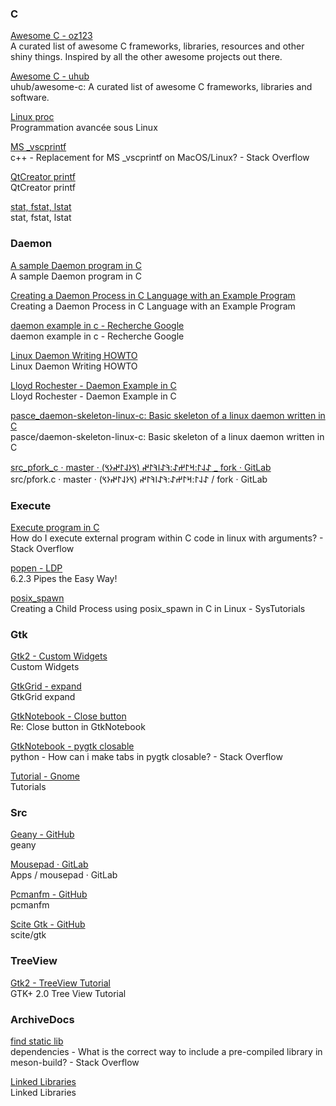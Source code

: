 ### C

[Awesome C - oz123](https://github.com/oz123/awesome-c)\
A curated list of awesome C frameworks, libraries, resources and other shiny things. Inspired by all the other awesome projects out there.

[Awesome C - uhub](https://github.com/uhub/awesome-c)\
uhub/awesome-c: A curated list of awesome C frameworks, libraries and software.

[Linux proc](https://mtodorovic.developpez.com/linux/programmation-avancee/?page=page_7)\
Programmation avancée sous Linux

[MS _vscprintf](https://stackoverflow.com/questions/4785381/replacement-for-ms-vscprintf-on-macos-linux)\
c++ - Replacement for MS _vscprintf on MacOS/Linux? - Stack Overflow

[QtCreator printf](https://chowdera.com/2020/12/20201208210320326z.html)\
QtCreator printf

[stat, fstat, lstat](http://manpages.ubuntu.com/manpages/trusty/fr/man2/stat.2.html)\
stat, fstat, lstat

### Daemon

[A sample Daemon program in C ](https://gist.github.com/copyninja/1033862)\
A sample Daemon program in C 

[Creating a Daemon Process in C Language with an Example Program ](https://www.thegeekstuff.com/2012/02/c-daemon-process/)\
Creating a Daemon Process in C Language with an Example Program 

[daemon example in c - Recherche Google ](https://www.google.com/search?channel=fs&client=ubuntu&q=daemon+example+in+c)\
daemon example in c - Recherche Google 

[Linux Daemon Writing HOWTO ](http://netzmafia.de/skripten/unix/linux-daemon-howto.html)\
Linux Daemon Writing HOWTO 

[Lloyd Rochester - Daemon Example in C ](https://lloydrochester.com/post/c/unix-daemon-example/)\
Lloyd Rochester - Daemon Example in C 

[pasce_daemon-skeleton-linux-c: Basic skeleton of a linux daemon written in C ](https://github.com/pasce/daemon-skeleton-linux-c)\
pasce/daemon-skeleton-linux-c: Basic skeleton of a linux daemon written in C 

[src_pfork_c · master · 𐰀𐰞𐰃:𐰺𐰃𐰔𐰀:𐰚𐰀𐰾𐰚𐰃𐰤 (𐰽𐰆𐰞𐰃𐰤𐰆𐰽) _ fork · GitLab ](https://gitlab.com/sulincix/fork/-/blob/master/src/pfork.c)\
src/pfork.c · master · 𐰀𐰞𐰃:𐰺𐰃𐰔𐰀:𐰚𐰀𐰾𐰚𐰃𐰤 (𐰽𐰆𐰞𐰃𐰤𐰆𐰽) / fork · GitLab 

### Execute

[Execute program in C](https://stackoverflow.com/questions/5237482/how-do-i-execute-external-program-within-c-code-in-linux-with-arguments)\
How do I execute external program within C code in linux with arguments? - Stack Overflow

[popen - LDP](https://tldp.org/LDP/lpg/node12.html)\
6.2.3 Pipes the Easy Way!

[posix_spawn](https://www.systutorials.com/a-posix_spawn-example-in-c-to-create-child-process-on-linux/)\
Creating a Child Process using posix_spawn in C in Linux - SysTutorials 

### Gtk

[Gtk2 - Custom Widgets](https://www.cc.gatech.edu/data_files/public/doc/gtk/tutorial/gtk_tut-20.html)\
Custom Widgets

[GtkGrid - expand](https://stackoverflow.com/questions/18513921/how-to-understand-gtk-properties-and-make-gtkgrid-expand-to-available-area/56079205)\
GtkGrid expand

[GtkNotebook - Close button](https://mail.gnome.org/archives/gtk-app-devel-list/2017-May/msg00037.html)\
Re: Close button in GtkNotebook

[GtkNotebook - pygtk closable](https://stackoverflow.com/questions/8850043/how-can-i-make-tabs-in-pygtk-closable)\
python - How can i make tabs in pygtk closable? - Stack Overflow

[Tutorial - Gnome](https://developer.gnome.org/documentation/tutorials.html)\
Tutorials

### Src

[Geany - GitHub](https://github.com/geany/geany)\
geany

[Mousepad · GitLab](https://gitlab.xfce.org/apps/mousepad)\
Apps / mousepad · GitLab

[Pcmanfm - GitHub](https://github.com/lxde/pcmanfm/blob/master/src/pcmanfm.c)\
pcmanfm

[Scite Gtk - GitHub](https://github.com/mirror/scite/tree/master/gtk)\
scite/gtk

### TreeView

[Gtk2 - TreeView Tutorial](http://scentric.net/tutorial/)\
GTK+ 2.0 Tree View Tutorial

### ArchiveDocs

[find static lib](https://stackoverflow.com/questions/67925406/what-is-the-correct-way-to-include-a-pre-compiled-library-in-meson-build)\
dependencies - What is the correct way to include a pre-compiled library in meson-build? - Stack Overflow

[Linked Libraries](https://unix.stackexchange.com/questions/120015/how-to-find-out-the-dynamic-libraries-executables-loads-when-run)\
Linked Libraries


